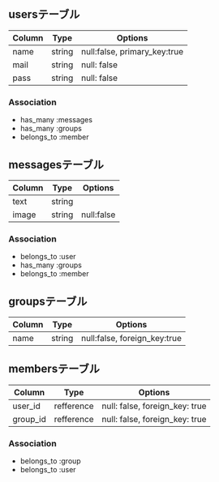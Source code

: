 ## usersテーブル

|Column|Type|Options|
|------|----|-------|
|name|string|null:false, primary_key:true|
|mail|string|null: false|
|pass|string|null: false|

### Association
- has_many :messages
- has_many :groups
- belongs_to :member

## messagesテーブル

|Column|Type|Options|
|------|----|-------|
|text|string|
|image|string|null:false|
### Association
- belongs_to :user
- has_many :groups
- belongs_to :member

## groupsテーブル

|Column|Type|Options|
|------|----|-------|
|name|string|null:false, foreign_key:true|


## membersテーブル

|Column|Type|Options|
|------|----|-------|
|user_id|refference|null: false, foreign_key: true|
|group_id|refference|null: false, foreign_key: true|

### Association
- belongs_to :group
- belongs_to :user
